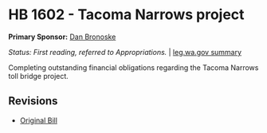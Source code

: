 # HB 1602 - Tacoma Narrows project
**Primary Sponsor:** [Dan Bronoske](/person/leg/dan.bronoske.md)

*Status: First reading, referred to Appropriations.* | [leg.wa.gov summary](https://app.leg.wa.gov/billsummary?BillNumber=1602&Year=2021)

Completing outstanding financial obligations regarding the Tacoma Narrows toll bridge project.

## Revisions
* [Original Bill](1/)